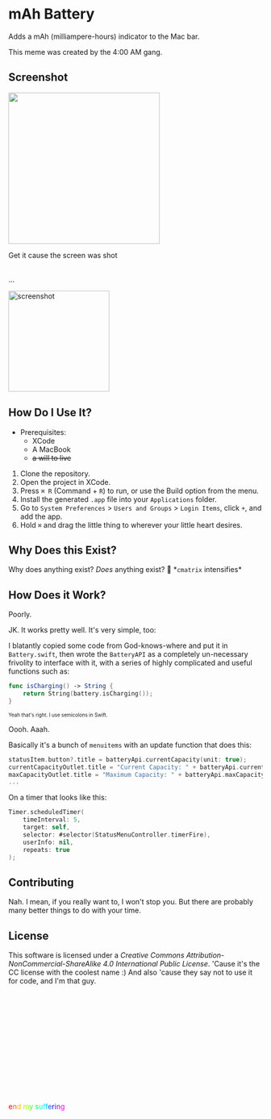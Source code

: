# mAh Battery

Adds a mAh (milliampere-hours) indicator to the Mac bar.

This meme was created by the 4:00 AM gang.

## Screenshot

<img width="300" src="https://user-images.githubusercontent.com/10100323/52538476-0a461500-2d41-11e9-9617-6bdd1d74b6c8.jpg">

Get it cause the screen was shot
<br><br>
  
  ...
  <br>

<img width="200" alt="screenshot" src="https://user-images.githubusercontent.com/10100323/52536665-a9f8a880-2d2b-11e9-94fc-87642f8bbc3d.png">

## How Do I Use It?

- Prerequisites: 
    - XCode
    - A MacBook
    - ~~a will to live~~

1. Clone the repository.
2. Open the project in XCode.
3. Press `⌘ R` (Command + `R`) to run, or use the Build option from the menu.
4. Install the generated `.app` file into your `Applications` folder.
5. Go to `System Preferences` > `Users and Groups` > `Login Items`, click `+`, and add the app.
6. Hold `⌘` and drag the little thing to wherever your little heart desires.

## Why Does this Exist?

Why does anything exist? *Does* anything exist? 🤔
\*`cmatrix` intensifies\*

## How Does it Work?

Poorly.

JK. It works pretty well. It's very simple, too:

I blatantly copied some code from God-knows-where and put it in `Battery.swift`, then wrote the `BatteryAPI` as a completely
un-necessary frivolity to interface with it, with a series of highly complicated and useful functions such as:

```swift
func isCharging() -> String {
    return String(battery.isCharging());
}
```

<sub><sup>Yeah that's right. I use semicolons in Swift.</sup></sub>

Oooh. Aaah.

Basically it's a bunch of `menuitems` with an update function that does this:

```swift
statusItem.button?.title = batteryApi.currentCapacity(unit: true);
currentCapacityOutlet.title = "Current Capacity: " + batteryApi.currentCapacity();
maxCapacityOutlet.title = "Maximum Capacity: " + batteryApi.maxCapacity();
...
```

On a timer that looks like this:

```swift
Timer.scheduledTimer(
    timeInterval: 5, 
    target: self, 
    selector: #selector(StatusMenuController.timerFire), 
    userInfo: nil, 
    repeats: true
);
```

## Contributing

Nah. I mean, if you really want to, I won't stop you. But there are probably many better things to do with your time.

## License

This software is licensed under a *Creative Commons Attribution-NonCommercial-ShareAlike 4.0 International Public License*. 'Cause it's the CC license with the coolest name :) And also 'cause they say not to use it for code, and I'm that guy.

<br><br><br><br><br><br>
<br><br><br><br><br><br>


<FONT COLOR="#FF0000">e</FONT><FONT COLOR="#FF6000">n</FONT><FONT COLOR="#FFC000">d</FONT><FONT COLOR="#FFff00"> </FONT><FONT COLOR="#9Fff00">m</FONT><FONT COLOR="#3Fff00">y</FONT><FONT COLOR="#00ff00"> </FONT><FONT COLOR="#00ff60">s</FONT><FONT COLOR="#00ffC0">u</FONT><FONT COLOR="#00ffff">f</FONT><FONT COLOR="#00C0ff">f</FONT><FONT COLOR="#0060ff">e</FONT><FONT COLOR="#0000ff">r</FONT><FONT COLOR="#3F00ff">i</FONT><FONT COLOR="#9F00ff">n</FONT><FONT COLOR="#FF00ff">g</FONT>
